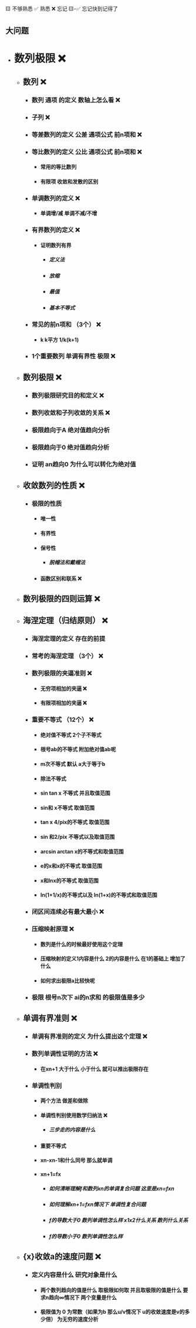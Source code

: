 🟨 不够熟悉  ✅ 熟悉  ❌ 忘记  🟨-✅ 忘记快到记得了

## 大问题
- # 数列极限 ❌
  - ## 数列 ❌
    - ### 数列 通项 的定义 数轴上怎么看  ❌
    - ### 子列 ❌
    - ### 等差数列的定义 公差 通项公式 前n项和 ❌
    - ### 等比数列的定义 公比 通项公式 前n项和 ❌
      - #### 常用的等比数列
      - #### 有限项 收敛和发散的区别
    - ### 单调数列的定义 ❌
      - #### 单调增/减 单调不减/不增
    - ### 有界数列的定义 ❌
      - #### 证明数列有界
        - ##### 定义法
        - ##### 放缩
        - ##### 最值
        - ##### 基本不等式
    - ### 常见的前n项和 （3个） ❌
      - #### k k平方 1/k(k+1)
    - ### 1个重要数列 单调有界性 极限 ❌
  - ## 数列极限 ❌
    - ### 数列极限研究目的和定义 ❌
    - ### 数列收敛和子列收敛的关系 ❌
    - ### 极限趋向于A 绝对值趋向分析
    - ### 极限趋向于0 绝对值趋向分析
    - ### 证明 an趋向0 为什么可以转化为绝对值
  - ## 收敛数列的性质 ❌
    - ### 极限的性质
      - #### 唯一性
      - #### 有界性
      - #### 保号性
        - ##### 脱帽法和戴帽法
      - #### 函数区别和联系 ❌
  - ## 数列极限的四则运算 ❌
  - ## 海涅定理（归结原则） ❌
    - ### 海涅定理的定义 存在的前提
    - ### 常考的海涅定理 （3个） ❌
    - ### 数列极限的夹逼准则 ❌
      - #### 无穷项相加的夹逼 ❌
      - #### 有限项相加的夹逼 ❌
    - ### 重要不等式 （12个） ❌
      - #### 绝对值不等式 2个子不等式
      - #### 根号ab的不等式 附加绝对值ab呢
      - #### m次不等式 默认 a大于等于b
      - #### 除法不等式
      - #### sin tan x 不等式 并且取值范围
      - #### sin和 x不等式 取值范围
      - #### tan x 4/pix的不等式 取值范围
      - #### sin 和2/pix 不等式以及取值范围
      - #### arcsin arctan x的不等式和取值范围
      - #### e的x和x的不等式 取值范围
      - #### x和lnx的不等式 取值范围
      - #### ln(1+1/x)的不等式以及 ln(1+x)的不等式和取值范围
    - ### 闭区间连续必有最大最小 ❌
    - ### 压缩映射原理 ❌
      - #### 数列是什么的时候最好使用这个定理
      - #### 压缩映射的定义1内容是什么 2的内容是什么 在1的基础上 增加了什么
      - #### 如何求出极限a比较快呢
    - ### 极限 根号n次下 ai的n求和 的极限值是多少
  - ## 单调有界准则 ❌
    - ### 单调有界准则的定义 为什么提出这个定理 ❌
    - ### 数列单调性证明的方法 ❌
      - #### 在xn+1 大于什么 小于什么 就可以推出极限存在
    - ### 单调性判别
      - #### 两个方法 做差和做除
      - #### 单调性判别使用数学归纳法 ❌
        - ##### 三步走的内容是什么
      - #### 重要不等式
      - #### xn-xn-1和什么同号 那么就单调
      - #### xn+1=fx
        - ##### 如何清晰理解f和数列xn的单调复合问题 这里是xn=fxn
        - ##### 如何理解xn+1=fxn情况下 单调性复合问题
        - ##### f的导数大于0 数列单调性怎么样 x1x2什么关系 数列什么关系
        - ##### f的导数小于0 数列单调性怎么样
  - ## {x}收敛a的速度问题 ❌
    - ### 定义内容是什么 研究对象是什么
      - #### 两个数列趋向的值是什么 取极限如何取 并且取极限的值是什么 要求n趋向∞情况下 两个变量是什么
      - #### 极限值为 0 为常数（如果为b 那么u/v情况下 u的收敛速度是v的多少倍） 为无穷的速度分析
